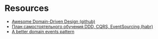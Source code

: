# Resources
* [Awesome Domain-Driven Design (github)](https://github.com/heynickc/awesome-ddd)
* [План самостоятельного обучения DDD, CQRS, EventSourcing (habr)](https://habr.com/ru/articles/653421/)
* [A better domain events pattern](https://lostechies.com/jimmybogard/2014/05/13/a-better-domain-events-pattern/)

